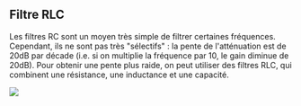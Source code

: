 ## Filtre RLC

Les filtres RC sont un moyen très simple de filtrer certaines fréquences. Cependant, ils ne sont pas très "sélectifs" : la pente de l'atténuation est de $20 \mathrm{dB}$ par décade (i.e. si on multiplie la fréquence par 10, le gain diminue de $20 \mathrm{dB}$). Pour obtenir une pente plus raide, on peut utiliser des filtres RLC, qui combinent une résistance, une inductance et une capacité.

![](https://upload.wikimedia.org/wikipedia/commons/7/7d/RLC_low-pass.svg)